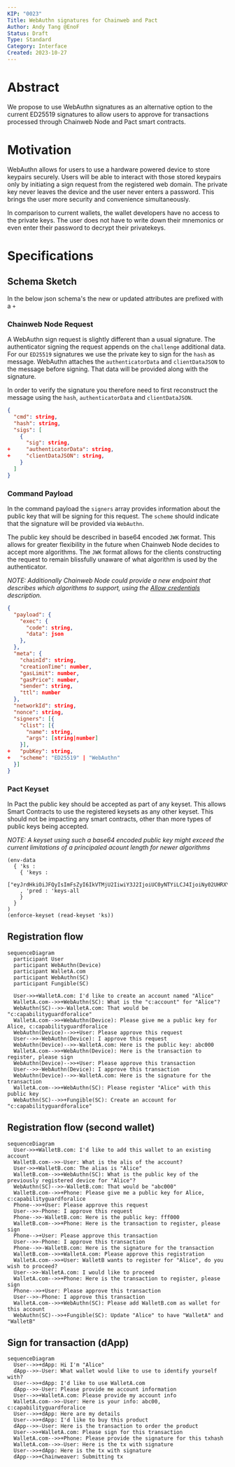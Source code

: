 ```yaml
---
KIP: "0023"
Title: WebAuthn signatures for Chainweb and Pact
Author: Andy Tang @EnoF
Status: Draft
Type: Standard
Category: Interface
Created: 2023-10-27
---
```


# Abstract

We propose to use WebAuthn signatures as an alternative option to the current
ED25519 signatures to allow users to approve for transactions processed through
Chainweb Node and Pact smart contracts.

# Motivation

WebAuthn allows for users to use a hardware powered device to store keypairs securely.
Users will be able to interact with those stored keypairs only by initiating a sign
request from the registered web domain. The private key never leaves the device
and the user never enters a password. This brings the user more security and convenience
simultaneously.

In comparison to current wallets, the wallet developers have no access to the
private keys. The user does not have to write down their mnemonics or even enter
their password to decrypt their privatekeys.

# Specifications

## Schema Sketch

In the below json schema's the new or updated attributes are prefixed with a `+`

### Chainweb Node Request

A WebAuthn sign request is slightly different than a usual signature. The authenticator
signing the request appends on the `challenge` additional data. For our `ED25519` signatures
we use the private key to sign for the `hash` as message. WebAuthn attaches the
`authenticatorData` and `clientDataJSON` to the message before signing. That data
will be provided along with the signature.

In order to verify the signature you therefore need to first reconstruct the message
using the `hash`, `authenticatorData` and `clientDataJSON`.

```json
{
  "cmd": string,
  "hash": string,
  "sigs": [
    {
      "sig": string,
+     "authenticatorData": string,
+     "clientDataJSON": string,
    }
  ]
}
```

### Command Payload

In the command payload the `signers` array provides information about the
public key that will be signing for this request. The `scheme` should
indicate that the signature will be provided via `WebAuthn`.

The public key should be described in base64 encoded `JWK` format. This
allows for greater flexibility in the future when Chainweb Node decides to
accept more algorithms. The `JWK` format allows for the clients constructing
the request to remain blissfully unaware of what algorithm is used by the
authenticator.

_NOTE: Additionally Chainweb Node could provide a new endpoint that describes which_
_algorithms to support, using the [Allow credentials](https://www.w3.org/TR/webauthn-2/#dom-publickeycredentialrequestoptions-allowcredentials)_
_description._

```json
{
  "payload": {
    "exec": {
      "code": string,
      "data": json
    },
  },
  "meta": {
    "chainId": string,
    "creationTime": number,
    "gasLimit": number,
    "gasPrice": number,
    "sender": string,
    "ttl": number
  },
  "networkId": string,
  "nonce": string,
  "signers": [{
    "clist": [{
      "name": string,
      "args": [string|number]
    }],
+   "pubKey": string,
+   "scheme": "ED25519" | "WebAuthn"
  }]
}
```

### Pact Keyset

In Pact the public key should be accepted as part of any keyset.
This allows Smart Contracts to use the registered keysets as any other
keyset. This should not be impacting any smart contracts, other than
more types of public keys being accepted.

_NOTE: A keyset using such a base64 encoded public key might exceed_
_the current limitations of a principaled acount length for newer algorithms_

```pact
(env-data
  { 'ks :
    { 'keys :
    ["eyJrdHkiOiJFQyIsImFsZyI6IkVTMjU2IiwiY3J2IjoiUC0yNTYiLCJ4IjoiNy02UHRXYmxhNUdUSTJaZ3VpTU43UXhaTmZKQXlXTzAzTDRaUHVoSG5ydyIsInkiOiI0UlVuOU54eWRUdU5DOTR5YWx6RUV4c2pianJsVy1xbkV4REg0emM3aUIwIn0"]
    , 'pred : 'keys-all
    }
  }
)
(enforce-keyset (read-keyset 'ks))
```

## Registration flow

```mermaid
sequenceDiagram
  participant User
  participant WebAuthn(Device)
  participant WalletA.com
  participant WebAuthn(SC)
  participant Fungible(SC)

  User->>+WalletA.com: I'd like to create an account named "Alice"
  WalletA.com-->>+WebAuthn(SC): What is the "c:account" for "Alice"?
  WebAuthn(SC)-->>-WalletA.com: That would be "c:capabilityguardforalice"
  WalletA.com-->>+WebAuthn(Device): Please give me a public key for Alice, c:capabilityguardforalice
  WebAuthn(Device)-->>+User: Please approve this request
  User-->>-WebAuthn(Device): I approve this request
  WebAuthn(Device)-->>-WalletA.com: Here is the public key: abc000
  WalletA.com-->>+WebAuthn(Device): Here is the transaction to register, please sign
  WebAuthn(Device)-->>+User: Please approve this transaction
  User-->>-WebAuthn(Device): I approve this transaction
  WebAuthn(Device)-->>-WalletA.com: Here is the signature for the transaction
  WalletA.com-->>+WebAuthn(SC): Please register "Alice" with this public key
  WebAuthn(SC)-->>+Fungible(SC): Create an account for "c:capabilityguardforalice"
```

## Registration flow (second wallet)

```mermaid
sequenceDiagram
  User->>+WalletB.com: I'd like to add this wallet to an existing account
  WalletB.com-->>-User: What is the alis of the account?
  User->>+WalletB.com: The alias is "Alice"
  WalletB.com-->>+WebAuthn(SC): What is the public key of the previously registered device for "Alice"?
  WebAuthn(SC)-->>-WalletB.com: That would be "abc000"
  WalletB.com-->>+Phone: Please give me a public key for Alice, c:capabilityguardforalice
  Phone-->>+User: Please approve this request
  User-->>-Phone: I approve this request
  Phone-->>-WalletB.com: Here is the public key: fff000
  WalletB.com-->>+Phone: Here is the transaction to register, please sign
  Phone-->+User: Please approve this transaction
  User-->>-Phone: I approve this transaction
  Phone-->>-WalletB.com: Here is the signature for the transaction
  WalletB.com-->>+WalletA.com: Please approve this registration
  WalletA.com-->>+User: WalletB wants to register for "Alice", do you wish to proceed?
  User-->>-WalletA.com: I would like to proceed
  WalletA.com-->>+Phone: Here is the transaction to register, please sign
  Phone-->>+User: Please approve this transaction
  User-->>-Phone: I approve this transaction
  WalletA.com-->>+WebAuthn(SC): Please add WalletB.com as wallet for this account
  WebAuthn(SC)-->>+Fungible(SC): Update "Alice" to have "WalletA" and "WalletB"
```

## Sign for transaction (dApp)

```mermaid
sequenceDiagram
  User-->>+dApp: Hi I'm "Alice"
  dApp-->>-User: What wallet would like to use to identify yourself with?
  User-->>+dApp: I'd like to use WalletA.com
  dApp-->>-User: Please provide me account information
  User-->>+WalletA.com: Please provide my account info
  WalletA.com-->>-User: Here is your info: abc00, c:capabilityguardforalice
  User-->>+dApp: Here are my details
  User-->>+dApp: I'd like to buy this product
  dApp-->>-User: Here is the transaction to order the product
  User-->>+WalletA.com: Please sign for this transaction
  WalletA.com-->>+Phone: Please provide the signature for this txhash
  WalletA.com-->>-User: Here is the tx with signature
  User-->>+dApp: Here is the tx with signature
  dApp-->>+Chainweaver: Submitting tx
```
